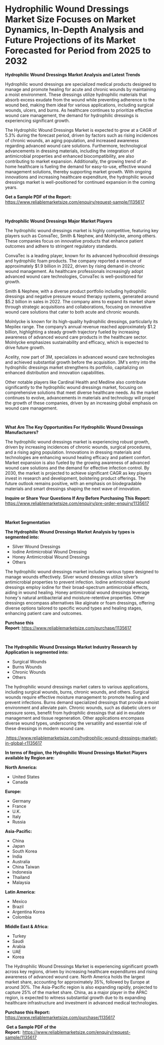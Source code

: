 <p><h1>Hydrophilic Wound Dressings Market Size Focuses on Market Dynamics, In-Depth Analysis and Future Projections of its Market Forecasted for Period from 2025 to 2032</h1></p><p><strong>Hydrophilic Wound Dressings Market Analysis and Latest Trends</strong></p>
<p><p>Hydrophilic wound dressings are specialized medical products designed to manage and promote healing for acute and chronic wounds by maintaining a moist environment. These dressings utilize hydrophilic materials that absorb excess exudate from the wound while preventing adherence to the wound bed, making them ideal for various applications, including surgical wounds, ulcers, and burns. As healthcare continues to prioritize effective wound care management, the demand for hydrophilic dressings is experiencing significant growth.</p><p>The Hydrophilic Wound Dressings Market is expected to grow at a CAGR of 5.3% during the forecast period, driven by factors such as rising incidences of chronic wounds, an aging population, and increased awareness regarding advanced wound care solutions. Furthermore, technological advancements in dressing materials, including the integration of antimicrobial properties and enhanced biocompatibility, are also contributing to market expansion. Additionally, the growing trend of at-home healthcare is fueling the demand for easy-to-use, effective wound management solutions, thereby supporting market growth. With ongoing innovations and increasing healthcare expenditure, the hydrophilic wound dressings market is well-positioned for continued expansion in the coming years.</p></p>
<p><strong>Get a Sample PDF of the Report:&nbsp;</strong> <a href="https://www.reliablemarketsize.com/enquiry/request-sample/1135617?utm_campaign=2034&utm_medium=2&utm_source=Github&utm_content=ia&utm_term=13042025&utm_id=hydrophilic-wound-dressings">https://www.reliablemarketsize.com/enquiry/request-sample/1135617</a></p>
<p>&nbsp;</p>
<p><strong>Hydrophilic Wound Dressings Major Market Players</strong></p>
<p><p>The hydrophilic wound dressings market is highly competitive, featuring key players such as ConvaTec, Smith & Nephew, and Molnlycke, among others. These companies focus on innovative products that enhance patient outcomes and adhere to stringent regulatory standards.</p><p>ConvaTec is a leading player, known for its advanced hydrocolloid dressings and hydrophilic foam products. The company reported a revenue of approximately $1.9 billion in 2022, driven by rising demand in chronic wound management. As healthcare professionals increasingly adopt advanced wound care technologies, ConvaTec is well-positioned for growth.</p><p>Smith & Nephew, with a diverse product portfolio including hydrophilic dressings and negative pressure wound therapy systems, generated around $5.2 billion in sales in 2022. The company aims to expand its market share through strategic acquisitions and collaborations, focusing on innovative wound care solutions that cater to both acute and chronic wounds.</p><p>Molnlycke is known for its high-quality hydrophilic dressings, particularly its Mepilex range. The company’s annual revenue reached approximately $1.2 billion, highlighting a steady growth trajectory fueled by increasing awareness of advanced wound care products in the healthcare sector. Molnlycke emphasizes sustainability and efficacy, which is expected to drive future growth.</p><p>Acelity, now part of 3M, specializes in advanced wound care technologies and achieved substantial growth before the acquisition. 3M's entry into the hydrophilic dressings market strengthens its portfolio, capitalizing on enhanced distribution and innovation capabilities. </p><p>Other notable players like Cardinal Health and Medline also contribute significantly to the hydrophilic wound dressings market, focusing on comprehensive solutions that meet diverse healthcare needs. As the market continues to evolve, advancements in materials and technology will propel the growth of these companies, driven by an increasing global emphasis on wound care management.</p></p>
<p>&nbsp;</p>
<p><strong>What Are The Key Opportunities For Hydrophilic Wound Dressings Manufacturers?</strong></p>
<p><p>The hydrophilic wound dressings market is experiencing robust growth, driven by increasing incidences of chronic wounds, surgical procedures, and a rising aging population. Innovations in dressing materials and technologies are enhancing wound healing efficacy and patient comfort. Market expansion is also fueled by the growing awareness of advanced wound care solutions and the demand for effective infection control. By 2030, the market is projected to achieve significant CAGR as key players invest in research and development, bolstering product offerings. The future outlook remains positive, with an emphasis on biodegradable materials and smart dressings shaping the next wave of innovation.</p></p>
<p><strong>Inquire or Share Your Questions If Any Before Purchasing This Report:</strong> <a href="https://www.reliablemarketsize.com/enquiry/pre-order-enquiry/1135617?utm_campaign=2034&utm_medium=2&utm_source=Github&utm_content=ia&utm_term=13042025&utm_id=hydrophilic-wound-dressings">https://www.reliablemarketsize.com/enquiry/pre-order-enquiry/1135617</a></p>
<p>&nbsp;</p>
<p><strong>Market Segmentation</strong></p>
<p><strong>The Hydrophilic Wound Dressings Market Analysis by types is segmented into:</strong></p>
<p><ul><li>Silver Wound Dressings</li><li>Iodine Antimicrobial Wound Dressing</li><li>Honey Antimicrobial Wound Dressings</li><li>Others</li></ul></p>
<p><p>The hydrophilic wound dressings market includes various types designed to manage wounds effectively. Silver wound dressings utilize silver’s antimicrobial properties to prevent infection. Iodine antimicrobial wound dressings employ iodine for their broad-spectrum antimicrobial effects, aiding in wound healing. Honey antimicrobial wound dressings leverage honey's natural antibacterial and moisture-retentive properties. Other dressings encompass alternatives like alginate or foam dressings, offering diverse options tailored to specific wound types and healing stages, enhancing patient care and outcomes.</p></p>
<p><strong>Purchase this Report:&nbsp;</strong><a href="https://www.reliablemarketsize.com/purchase/1135617?utm_campaign=2034&utm_medium=2&utm_source=Github&utm_content=ia&utm_term=13042025&utm_id=hydrophilic-wound-dressings">https://www.reliablemarketsize.com/purchase/1135617</a></p>
<p>&nbsp;</p>
<p><strong>The Hydrophilic Wound Dressings Market Industry Research by Application is segmented into:</strong></p>
<p><ul><li>Surgical Wounds</li><li>Burns Wounds</li><li>Chronic Wounds</li><li>Others</li></ul></p>
<p><p>The hydrophilic wound dressings market caters to various applications, including surgical wounds, burns, chronic wounds, and others. Surgical wounds require effective moisture management to promote healing and prevent infections. Burns demand specialized dressings that provide a moist environment and alleviate pain. Chronic wounds, such as diabetic ulcers or pressure sores, benefit from hydrophilic dressings that aid in exudate management and tissue regeneration. Other applications encompass diverse wound types, underscoring the versatility and essential role of these dressings in modern wound care.</p></p>
<p><a href="https://www.reliablemarketsize.com/hydrophilic-wound-dressings-market-in-global-r1135617?utm_campaign=2034&utm_medium=2&utm_source=Github&utm_content=ia&utm_term=13042025&utm_id=hydrophilic-wound-dressings">&nbsp;https://www.reliablemarketsize.com/hydrophilic-wound-dressings-market-in-global-r1135617</a></p>
<p><strong>In terms of Region, the Hydrophilic Wound Dressings Market Players available by Region are:</strong></p>
<p>
    <p> <strong> North America: </strong>
        <ul>
            <li>United States</li>
            <li>Canada</li>
        </ul>
        </p> 
    <p> <strong> Europe: </strong>
        <ul>
            <li>Germany</li>
            <li>France</li>
            <li>U.K.</li>
            <li>Italy</li>
            <li>Russia</li>
        </ul>
        </p> 
    <p> <strong> Asia-Pacific: </strong>
        <ul>
            <li>China</li>
            <li>Japan</li>
            <li>South Korea</li>
            <li>India</li>
            <li>Australia</li>
            <li>China Taiwan</li>
            <li>Indonesia</li>
            <li>Thailand</li>
            <li>Malaysia</li>
        </ul>
        </p> 
    <p> <strong> Latin America: </strong>
        <ul>
            <li>Mexico</li>
            <li>Brazil</li>
            <li>Argentina Korea</li>
            <li>Colombia</li>
        </ul>
        </p> 
    <p> <strong> Middle East & Africa: </strong>
        <ul>
            <li>Turkey</li>
            <li>Saudi</li>
            <li>Arabia</li>
            <li>UAE</li>
            <li>Korea</li>
        </ul>
    </p>
    </p>
<p><p>The Hydrophilic Wound Dressings Market is experiencing significant growth across key regions, driven by increasing healthcare expenditures and rising awareness of advanced wound care. North America holds the largest market share, accounting for approximately 35%, followed by Europe at around 30%. The Asia-Pacific region is also expanding rapidly, projected to capture 25% of the market share. China, as a major player in the APAC region, is expected to witness substantial growth due to its expanding healthcare infrastructure and investment in advanced medical technologies.</p></p>
<p><strong>Purchase this Report: </strong><a href="https://www.reliablemarketsize.com/purchase/1135617?utm_campaign=2034&utm_medium=2&utm_source=Github&utm_content=ia&utm_term=13042025&utm_id=hydrophilic-wound-dressings">https://www.reliablemarketsize.com/purchase/1135617</a></p>
<p>&nbsp;<strong>Get a Sample PDF of the Report:&nbsp;&nbsp;</strong><a href="https://www.reliablemarketsize.com/enquiry/request-sample/1135617?utm_campaign=2034&utm_medium=2&utm_source=Github&utm_content=ia&utm_term=13042025&utm_id=hydrophilic-wound-dressings">https://www.reliablemarketsize.com/enquiry/request-sample/1135617</a></p>
<p><strong></strong></p>
<p><p></p><p></p><p></p></p>